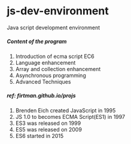 # js-dev-environment
Java script development environment

##### Content of the program
1. Introduction of ecma script EC6
2. Language enhancement
3. Array and collection enhancement
4. Asynchronous programming
5. Advanced Techniques
##### ref: firtman.github.io/projs
1. Brenden Eich created JavaScript in 1995
2. JS 1.0 to becomes ECMA Script(ES1) in 1997
3. ES3 was released on 1999
4. ES5 was released on 2009
5. ES6 started in 2015
